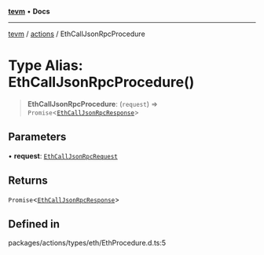 [**tevm**](../../README.md) • **Docs**

***

[tevm](../../modules.md) / [actions](../README.md) / EthCallJsonRpcProcedure

# Type Alias: EthCallJsonRpcProcedure()

> **EthCallJsonRpcProcedure**: (`request`) => `Promise`\<[`EthCallJsonRpcResponse`](EthCallJsonRpcResponse.md)\>

## Parameters

• **request**: [`EthCallJsonRpcRequest`](EthCallJsonRpcRequest.md)

## Returns

`Promise`\<[`EthCallJsonRpcResponse`](EthCallJsonRpcResponse.md)\>

## Defined in

packages/actions/types/eth/EthProcedure.d.ts:5
